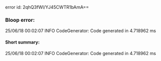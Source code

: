error id: 2qhQ3fWI/YJ45CWTR1bAmA==
### Bloop error:

25/06/18 00:02:07 INFO CodeGenerator: Code generated in 4.718962 ms
#### Short summary: 

25/06/18 00:02:07 INFO CodeGenerator: Code generated in 4.718962 ms